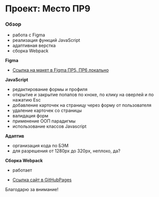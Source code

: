 # Проект: Место ПР9

### Обзор

* работа с Figma
* реализация функций JavaScript
* адаптивная верстка
* сборка Webpack



**Figma**

* [Ссылка на макет в Figma ПР5, ПР6 локально](https://www.figma.com/file/2cn9N9jSkmxD84oJik7xL7/JavaScript.-Sprint-4?node-id=0%3A1)

**JavaScript**

* редактирование формы и профиля
* открытие и закрытие попапов по кноке, по клику на оверлей и по нажатию Esc
* добавление карточек на страницу через форму от пользователя
* удаление карточек со страницы
* валидация форм
* применение ООП парадигмы
* использование классов Javascript



**Адаптив**
* организация кода по БЭМ
* для разрешения от 1280px до 320px, неплохо, да?

**Cборка Webpack**
* работает

* [Ссылка сайт в GitHubPages](https://tati-tati.github.io/mesto/)

Благодарю за внимание!
